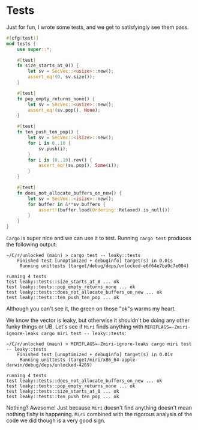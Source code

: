 # Tests

Just for fun, I wrote some tests, and we get to satisfyingly see them pass.

```rust
#[cfg(test)]
mod tests {
    use super::*;

    #[test]
    fn size_starts_at_0() {
        let sv = SecVec::<usize>::new();
        assert_eq!(0, sv.size());
    }

    #[test]
    fn pop_empty_returns_none() {
        let sv = SecVec::<usize>::new();
        assert_eq!(sv.pop(), None);
    }

    #[test]
    fn ten_push_ten_pop() {
        let sv = SecVec::<isize>::new();
        for i in 0..10 {
            sv.push(i);
        }
        for i in (0..10).rev() {
            assert_eq!(sv.pop(), Some(i));
        }
    }

    #[test]
    fn does_not_allocate_buffers_on_new() {
        let sv = SecVec::<isize>::new();
        for buffer in &**sv.buffers {
            assert!(buffer.load(Ordering::Relaxed).is_null())
        }
    }
}

```

`Cargo` is super nice and we can use it to test. Running `cargo test` produces
the following output:

```
~/C/r/unlocked (main) > cargo test -- leaky::tests
    Finished test [unoptimized + debuginfo] target(s) in 0.01s
     Running unittests (target/debug/deps/unlocked-e6f64e7ba9c7e004)

running 4 tests
test leaky::tests::size_starts_at_0 ... ok
test leaky::tests::pop_empty_returns_none ... ok
test leaky::tests::does_not_allocate_buffers_on_new ... ok
test leaky::tests::ten_push_ten_pop ... ok
```

Although you can't see it, the green on those "ok"s warms my heart.

We know the vector is leaky, but otherwise it shouldn't be doing any other funky
things or UB. Let's see if `Miri` finds anything with
`MIRIFLAGS=-Zmiri-ignore-leaks cargo miri test -- leaky::tests`:

```
~/C/r/unlocked (main) > MIRIFLAGS=-Zmiri-ignore-leaks cargo miri test -- leaky::tests
    Finished test [unoptimized + debuginfo] target(s) in 0.01s
     Running unittests (target/miri/x86_64-apple-darwin/debug/deps/unlocked-4269)

running 4 tests
test leaky::tests::does_not_allocate_buffers_on_new ... ok
test leaky::tests::pop_empty_returns_none ... ok
test leaky::tests::size_starts_at_0 ... ok
test leaky::tests::ten_push_ten_pop ... ok
```

Nothing? Awesome! Just because `Miri` doesn't find anything doesn't mean nothing
fishy is happening. `Miri` combined with the rigorous analysis of the code we
did though is a very good sign.
